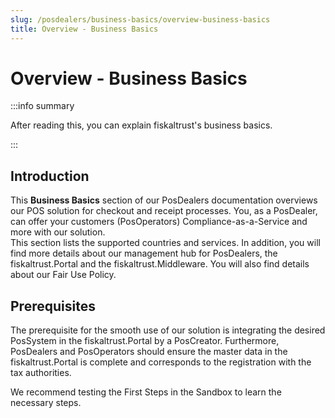 ```yaml
---
slug: /posdealers/business-basics/overview-business-basics
title: Overview - Business Basics
---
```


# Overview - Business Basics

:::info summary

After reading this, you can explain fiskaltrust's business basics.

:::

## Introduction

This **Business Basics** section of our PosDealers documentation overviews our POS solution for checkout and receipt processes. You, as a PosDealer, can offer your customers (PosOperators) Compliance-as-a-Service and more with our solution.  
This section lists the supported countries and services. In addition, you will find more details about our management hub for PosDealers, the fiskaltrust.Portal and the fiskaltrust.Middleware. You will also find details about our Fair Use Policy.

## Prerequisites  

The prerequisite for the smooth use of our solution is integrating the desired PosSystem in the fiskaltrust.Portal by a PosCreator. Furthermore, PosDealers and PosOperators should ensure the master data in the fiskaltrust.Portal is complete and corresponds to the registration with the tax authorities. 

We recommend testing the First Steps in the Sandbox to learn the necessary steps.
